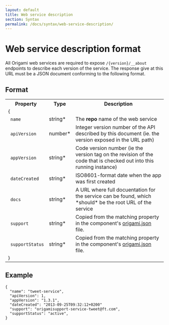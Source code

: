 ```yaml
---
layout: default
title: Web service description
section: Syntax
permalink: /docs/syntax/web-service-description/
---
```


# Web service description format

All Origami web services are required to expose `/{version}/__about` endpoints to describe each version of the service.  The response give at this URL must be a JSON document conforming to the following format.

## Format

<table class='o-techdocs-table'>
<tr>
	<th>Property</th>
	<th>Type</th>
	<th>Description</th>
</tr><tr>
	<td><code>{</code></td>
	<td></td>
	<td></td>
</tr><tr>
	<td>&nbsp;&nbsp;<code>name</code></td>
	<td>string*</td>
	<td>The <b>repo</b> name of the web service</td>
</tr><tr>
	<td>&nbsp;&nbsp;<code>apiVersion</code></td>
	<td>number*</td>
	<td>Integer version number of the API described by this document (ie. the version exposed in the URL path)</td>
</tr><tr>
	<td>&nbsp;&nbsp;<code>appVersion</code></td>
	<td>string*</td>
	<td>Code version number (ie the version tag on the revision of the code that is checked out into this running instance)</td>
</tr><tr>
	<td>&nbsp;&nbsp;<code>dateCreated</code></td>
	<td>string*</td>
	<td>ISO8601-format date when the app was first created</td>
</tr><tr>
	<td>&nbsp;&nbsp;<code>docs</code></td>
	<td>string*</td>
	<td>A URL where full docuentation for the service can be found, which *should* be the root URL of the service</td>
</tr><tr>
	<td>&nbsp;&nbsp;<code>support</code></td>
	<td>string*</td>
	<td>Copied from the matching property in the component's <a href='{{site.baseurl}}/docs/syntax/origamijson'>origami.json</a> file.</td>
</tr><tr>
	<td>&nbsp;&nbsp;<code>supportStatus</code></td>
	<td>string*</td>
	<td>Copied from the matching property in the component's <a href='{{site.baseurl}}/docs/syntax/origamijson'>origami.json</a> file.</td>
</tr><tr>
	<td><code>}</code></td>
	<td></td>
	<td></td>
</tr>
</table>

## Example

<?prettify linenums=1?>
	{
	  "name": "tweet-service",
	  "apiVersion": 1,
	  "appVersion": "1.3.1",
	  "dateCreated": "2013-09-25T09:32:12+0200"
	  "support": "origamisupport-service-tweet@ft.com",
	  "supportStatus": "active",
	}
